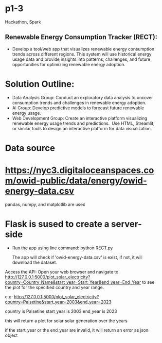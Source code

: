 # p1-3
Hackathon, Spark

## Renewable Energy Consumption Tracker (RECT):

- Develop a tool/web app that visualizes renewable energy consumption trends across different regions. This system will use historical energy usage data and provide insights into patterns, challenges, and future opportunities for optimizing renewable energy adoption.


# Solution Outline:
- Data Analysis Group: Conduct an exploratory data analysis to uncover consumption trends and challenges in renewable energy adoption.
- AI Group: Develop predictive models to forecast future renewable energy usage.
- Web Development Group: Create an interactive platform visualizing renewable energy usage trends and predictions. 
Use HTML, Streamlit, or similar tools to design an interactive platform for data visualization.

# Data source
# https://nyc3.digitaloceanspaces.com/owid-public/data/energy/owid-energy-data.csv


pandas, numpy, and matplotlib are used

# Flask is sused to create a server-side
- Run the app using line command:
    python RECT.py

    The app will check if 'owid-energy-data.csv' is exist, if not, it will download the dataset.


Access the API: Open your web browser and navigate to http://127.0.0.1:5000/plot_solar_electricity?country=Country_Name&start_year=Start_Year&end_year=End_Year to see the plot for the specified country and year range.

e.g: http://127.0.0.1:5000/plot_solar_electricity?country=Palsetine&start_year=2003&end_year=2023

country is Palsetine
start_year is 2003
end_year is 2023

this will return a plot for solar solar generation over the years

if the start_year or the end_year are invalid, it will return an error as json object
